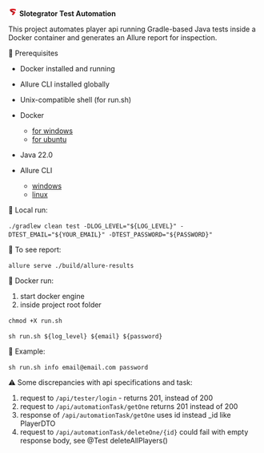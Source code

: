 <img src="assets/icon.png" alt="Project Icon" width="18" height="18"/> **Slotegrator Test Automation**

This project automates player api running Gradle-based Java tests inside a Docker container and generates an Allure report for inspection.

🔧 Prerequisites
- Docker installed and running
- Allure CLI installed globally
- Unix-compatible shell (for run.sh)

- Docker 
    - [for windows](https://docs.docker.com/desktop/setup/install/windows-install/)
    - [for ubuntu](https://docs.docker.com/engine/install/ubuntu/)
- Java 22.0
- Allure CLI
    - [windows](https://allurereport.org/docs/install-for-windows/)
    - [linux](https://allurereport.org/docs/install-for-linux/) 

🚀 Local run:

```./gradlew clean test -DLOG_LEVEL="${LOG_LEVEL}" -DTEST_EMAIL="${YOUR_EMAIL}" -DTEST_PASSWORD="${PASSWORD}"```

📁 To see report:

```allure serve ./build/allure-results```


🐳 Docker run:

1. start docker engine
2. inside project root folder

```chmod +X run.sh```

```sh run.sh ${log_level} ${email} ${password}```

🧪 Example:

```sh run.sh info email@email.com password```


⚠️ Some discrepancies with api specifications and task:

1. request to `/api/tester/login` - returns 201, instead of 200
2. request to `/api/automationTask/getOne` returns 201 instead of 200
3. response of `/api/automationTask/getOne` uses id instead _id like PlayerDTO
4. request to `/api/automationTask/deleteOne/{id}` could fail with empty response body, see @Test deleteAllPlayers()